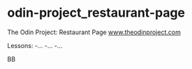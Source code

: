 # odin-project_restaurant-page
 The Odin Project: Restaurant Page
www.theodinproject.com

Lessons:
-...
-...
-...

BB
